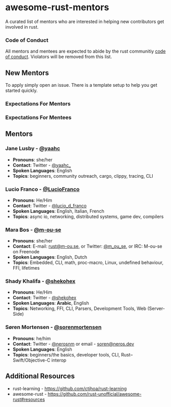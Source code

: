 # awesome-rust-mentors

A curated list of mentors who are interested in helping new contributors get involved in rust.

### Code of Conduct

All mentors and mentees are expected to abide by the rust communitiy [code of conduct](https://github.com/rust-lang/rust/blob/master/CODE_OF_CONDUCT.md). Violators will be removed from this list.

## New Mentors

To apply simply open an issue. There is a template setup to help you get started quickly.

### Expectations For Mentors

### Expectations For Mentees

## Mentors

### Jane Lusby - [@yaahc](https://github.com/yaahc)
* **Pronouns**: she/her
* **Contact**: Twitter - [@yaahc_](https://twitter.com/yaahc_)
* **Spoken Languages**: English
* **Topics**: beginners, community outreach, cargo, clippy, tracing, CLI

### Lucio Franco - [@LucioFranco](https://github.com/LucioFranco)
* **Pronouns**: He/Him
* **Contact**: Twitter - [@lucio_d_franco](https://twitter.com/lucio_d_franco)
* **Spoken Languages**: English, Italian, French
* **Topics**: async io, networking, distributed systems, game dev, compilers

### Mara Bos - [@m-ou-se](https://github.com/m-ou-se)
* **Pronouns**: she/her
* **Contact**: E-mail: rust@m-ou.se, or Twitter: [@m_ou_se](https://twitter.com/m_ou_se), or IRC: M-ou-se on Freenode
* **Spoken Languages**: English, Dutch
* **Topics**: Embedded, CLI, math, proc-macro, Linux, undefined behaviour, FFI, lifetimes

### Shady Khalifa - [@shekohex](https://github.com/shekohex)
* **Pronouns**: He/Him
* **Contact**: Twitter - [@shekohex](https://twitter.com/ShekoHex)
* **Spoken Languages**: **Arabic**, English
* **Topics**: Networking, FFI, CLI, Parsers, Development Tools, Web (Server-Side)

### Søren Mortensen - [@sorenmortensen](https://github.com/sorenmortensen)
* **Pronouns**: he/him
* **Contact**: Twitter - [@nerosnm](https://twitter.com/nerosnm) or email - [soren@neros.dev](mailto:soren@neros.dev)
* **Spoken Languages**: English
* **Topics**: beginners/the basics, developer tools, CLI, Rust–Swift/Objective-C interop

## Additional Resources
* rust-learning - https://github.com/ctjhoa/rust-learning
* awesome-rust - https://github.com/rust-unofficial/awesome-rust#resources
